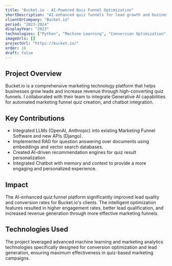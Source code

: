 ```yaml
---
title: "Bucket.io - AI-Powered Quiz Funnel Optimization"
shortDescription: "AI-enhanced quiz funnels for lead growth and business revenue optimization"
clientOrCompany: "Bucket.io"
period: "2023-2024"
displayYear: "2023"
technologies: ["Python", "Machine Learning", "Conversion Optimization", "A/B Testing", "Marketing Analytics", "Lead Generation"]
imageUrls: []
projectUrl: "https://bucket.io/"
order: 16
draft: false
---
```


## Project Overview

Bucket.io is a comprehensive marketing technology platform that helps businesses grow leads and increase revenue through high-converting quiz funnels. I collaborated with their team to integrate Generative AI capabilities for automated marketing funnel quiz creation, and chatbot integration.

## Key Contributions

- Integrated LLMs (OpenAI, Anthropic) into existing Marketing Funnel Software and new APIs (Django).
- Implemented RAG for question answering over documents using embeddings and vector search databases.
- Created AI-driven recommendation engines for quiz result personalization
- Integrated Chatbot with memory and context to provide a more engaging and personalized experience.


## Impact

The AI-enhanced quiz funnel platform significantly improved lead quality and conversion rates for Bucket.io's clients. The intelligent optimization features resulted in higher engagement rates, better lead qualification, and increased revenue generation through more effective marketing funnels.

## Technologies Used

The project leveraged advanced machine learning and marketing analytics technologies specifically designed for conversion optimization and lead generation, ensuring maximum effectiveness in quiz-based marketing campaigns. 